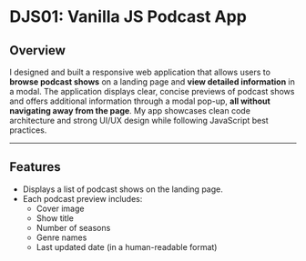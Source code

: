 # DJS01: Vanilla JS Podcast App

## Overview

I designed and built a responsive web application that allows users to **browse podcast shows** on a landing page and **view detailed information** in a modal. The application displays clear, concise previews of podcast shows and offers additional information through a modal pop-up, **all without navigating away from the page**. 
My app showcases clean code architecture and strong UI/UX design while following JavaScript best practices.

---

## Features

- Displays a list of podcast shows on the landing page.
- Each podcast preview includes:
  - Cover image
  - Show title
  - Number of seasons
  - Genre names
  - Last updated date (in a human-readable format)